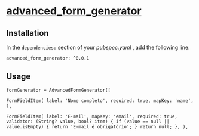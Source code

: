 # **[advanced_form_generator](https://github.com/djpfs/advanced_form_generator)**

## Installation

In the `dependencies:` section of your _pubspec.yaml_ , add the following line:

`advanced_form_generator: ^0.0.1`

## Usage

`formGenerator = AdvancedFormGenerator([ `

`FormFieldItem( label: 'Nome completo', required: true, mapKey: 'name', ), `

`FormFieldItem( label: 'E-mail', mapKey: 'email', required: true, validator: (String? value, bool? item) { if (value == null || value.isEmpty) { return 'E-mail é obrigatório'; } return null; }, ),`
